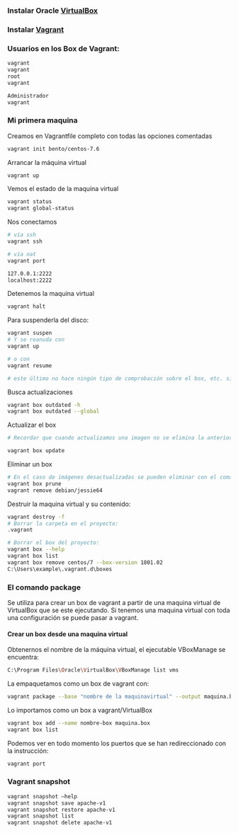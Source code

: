 ###  Instalar Oracle [VirtualBox](https://www.virtualbox.org/wiki/Downloads)
###  Instalar [Vagrant](https://developer.hashicorp.com/vagrant/install)

### Usuarios en los Box de Vagrant: 

```sh
vagrant
vagrant
root
vagrant

Administrador 
vagrant
```


### Mi primera maquina

Creamos en Vagrantfile completo con todas las opciones comentadas 

```sh
vagrant init bento/centos-7.6
```

Arrancar la máquina virtual

```sh
vagrant up
```

Vemos el estado de la maquina virtual

```sh
vagrant status
vagrant global-status
```

Nos conectamos

```sh
# vía ssh
vagrant ssh

# vía nat
vagrant port

127.0.0.1:2222
localhost:2222
```

Detenemos la maquina virtual

```sh
vagrant halt
```

Para suspenderla del disco:

```sh
vagrant suspen
# Y se reanuda con 
vagrant up

# o con 
vagrant resume

# este último no hace ningún tipo de comprobación sobre el box, etc. simplemente reanuda la máquina desde su estado de suspensión.
```

Busca actualizaciones 

```sh
vagrant box outdated -h
vagrant box outdated --global

```

Actualizar el box

```sh
# Recordar que cuando actualizamos una imagen no se elimina la anterior, sino que mantiene la imagen desactualizada y se descarga la nueva imagen actualizada:

vagrant box update
```

Eliminar un box

```sh
# En el caso de imágenes desactualizadas se pueden eliminar con el comando
vagrant box prune
vagrant remove debian/jessie64 
```

Destruir la maquina virtual y su contenido: 

```sh
vagrant destroy -f
# Borrar la carpeta en el proyecto:	
.vagrant

# Borrar el box del proyecto:
vagrant box --help
vagrant box list
vagrant box remove centos/7 --box-version 1801.02
C:\Users\example\.vagrant.d\boxes
```

### El comando package

Se utiliza para crear un box de vagrant a partir de una maquina virtual de VirtualBox que se este ejecutando. Si tenemos una maquina virtual con toda una configuración se puede pasar a vagrant.

#### Crear un box desde una maquina virtual

Obtenernos el nombre de la máquina virtual, el ejecutable VBoxManage se encuentra: 

```sh
C:\Program Files\Oracle\VirtualBox\VBoxManage list vms
```

La  empaquetamos como un box de vagrant con:

```sh
vagrant package --base "nombre de la maquinavirtual" --output maquina.box
```

Lo importamos como un box a vagrant/VirtualBox

```sh
vagrant box add --name nombre-box maquina.box
vagrant box list 
```

Podemos ver en todo momento los puertos que se han redireccionado con la instrucción:

```sh
vagrant port
```

### Vagrant snapshot

```sh
vagrant snapshot —help
vagrant snapshot save apache-v1
vagrant snapshot restore apache-v1
vagrant snapshot list
vagrant snapshot delete apache-v1
```
